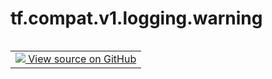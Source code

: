 <div itemscope itemtype="http://developers.google.com/ReferenceObject">
<meta itemprop="name" content="tf.compat.v1.logging.warning" />
<meta itemprop="path" content="Stable" />
</div>

# tf.compat.v1.logging.warning

<!-- Insert buttons and diff -->

<table class="tfo-notebook-buttons tfo-api nocontent" align="left">
<td>
  <a target="_blank" href="https://github.com/tensorflow/tensorflow/blob/r2.3/tensorflow/python/platform/tf_logging.py#L176-L178">
    <img src="https://www.tensorflow.org/images/GitHub-Mark-32px.png" />
    View source on GitHub
  </a>
</td>
</table>





<pre class="devsite-click-to-copy prettyprint lang-py tfo-signature-link">
<code>tf.compat.v1.logging.warning(
    msg, *args, **kwargs
)
</code></pre>



<!-- Placeholder for "Used in" -->

